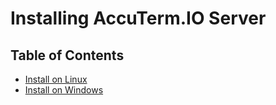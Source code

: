 # Installing AccuTerm.IO Server

<PageHeader />

## Table of Contents

* [Install on Linux](./install-accuterm-io-server-linux/README.md)  
* [Install on Windows](./install-accuterm-io-server-windows/README.md)  
  
<PageFooter />